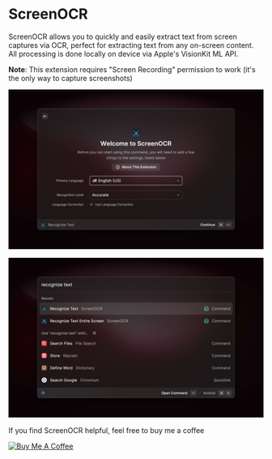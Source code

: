 # ScreenOCR

ScreenOCR allows you to quickly and easily extract text from screen captures via OCR, perfect for extracting text from any on-screen content. <br>
All processing is done locally on device via Apple's VisionKit ML API.

**Note**: This extension requires "Screen Recording" permission to work (it's the only way to capture screenshots)

![screenshot](https://raw.githubusercontent.com/raycast/extensions/3b921771e66f79e696f09490a7e91918fe1718c5/extensions/screenocr/metadata/screenocr-1.png)

![screenshot](https://raw.githubusercontent.com/raycast/extensions/3b921771e66f79e696f09490a7e91918fe1718c5/extensions/screenocr/metadata/screenocr-2.png)

If you find ScreenOCR helpful, feel free to buy me a coffee 

<a href="https://www.buymeacoffee.com/huzef" target="_blank"><img src="https://raw.githubusercontent.com/appcraftstudio/buymeacoffee/master/Images/snapshot-bmc-button.png" alt="Buy Me A Coffee" style="width: 200px" ></a>
